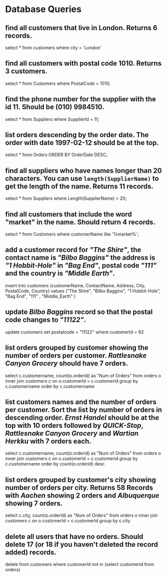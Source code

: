 # Database Queries

## find all customers that live in London. Returns 6 records.

select \* from customers where city = 'London'

## find all customers with postal code 1010. Returns 3 customers.

select \* from Customers where PostalCode = 1010;

## find the phone number for the supplier with the id 11. Should be (010) 9984510.

select \* from Suppliers where SupplierId = 11;

## list orders descending by the order date. The order with date 1997-02-12 should be at the top.

select \* from Orders ORDER BY OrderDate DESC;

## find all suppliers who have names longer than 20 characters. You can use `length(SupplierName)` to get the length of the name. Returns 11 records.

select \* from Suppliers where Length(SupplierName) > 20;

## find all customers that include the word "market" in the name. Should return 4 records.

select \* from Customers where customerName like '%market%';

## add a customer record for _"The Shire"_, the contact name is _"Bilbo Baggins"_ the address is _"1 Hobbit-Hole"_ in _"Bag End"_, postal code _"111"_ and the country is _"Middle Earth"_.

insert into customers (customerName, ContactName, Address, City, PostalCode, Country)
values ("The Shire", "Bilbo Baggins", "1 Hobbit-Hole", "Bag End", "111" , "Middle_Earth" )

## update _Bilbo Baggins_ record so that the postal code changes to _"11122"_.

update customers set postalcode = "11122" where customerId = 92

## list orders grouped by customer showing the number of orders per customer. _Rattlesnake Canyon Grocery_ should have 7 orders.

select c.customername, count(o.orderId) as "Num of Orders" from orders o
inner join customers c on o.customerId = c.customerid
group by c.customername
order by c.customername

## list customers names and the number of orders per customer. Sort the list by number of orders in descending order. _Ernst Handel_ should be at the top with 10 orders followed by _QUICK-Stop_, _Rattlesnake Canyon Grocery_ and _Wartian Herkku_ with 7 orders each.

select c.customername, count(o.orderid) as "Num of Orders" from orders o
inner join customers c on o.customerid = c.customerid
group by c.customername
order by count(o.orderid) desc

## list orders grouped by customer's city showing number of orders per city. Returns 58 Records with _Aachen_ showing 2 orders and _Albuquerque_ showing 7 orders.

select c.city, count(o.orderId) as "Num of Orders" from orders o
inner join customers c on o.customerId = c.customerId
group by c.city

## delete all users that have no orders. Should delete 17 (or 18 if you haven't deleted the record added) records.

delete from customers where customerId not in (select customerId from orders)
